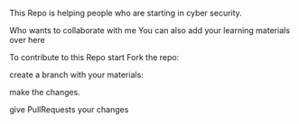 This Repo is helping people who are starting in cyber security.

Who wants to collaborate with me You can also add your learning materials over here

To contribute to this Repo start Fork the repo:

create a branch with your materials:

make the changes.

give PullRequests your changes

